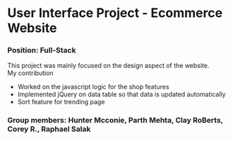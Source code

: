 # User Interface Project - Ecommerce Website
### Position: Full-Stack
This project was mainly focused on the design aspect of the website.      
My contribution 
* Worked on the javascript logic for the shop features
* Implemented jQuery on data table so that data is updated automatically
* Sort feature for trending page
### Group members: Hunter Mcconie, Parth Mehta, Clay RoBerts, Corey R., Raphael Salak
